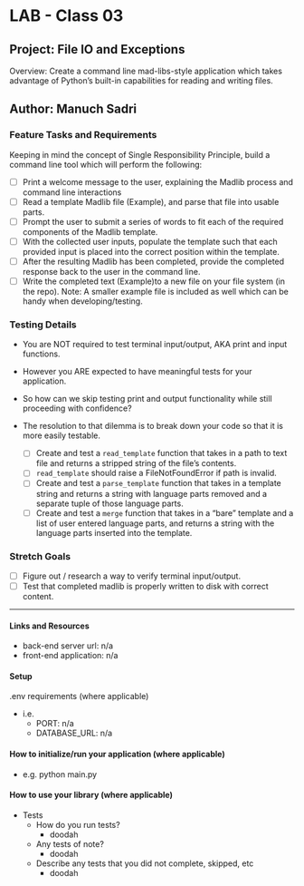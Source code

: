 # LAB - Class 03

## Project: File IO and Exceptions
Overview: Create a command line mad-libs-style application which takes advantage of Python’s built-in capabilities for reading and writing files.

## Author: Manuch Sadri

### Feature Tasks and Requirements

Keeping in mind the concept of Single Responsibility Principle, build a command line tool which will perform the following:
- [ ] Print a welcome message to the user, explaining the Madlib process and command line interactions
- [ ] Read a template Madlib file (Example), and parse that file into usable parts.
- [ ] Prompt the user to submit a series of words to fit each of the required components of the Madlib template.
- [ ] With the collected user inputs, populate the template such that each provided input is placed into the correct 
  position within the template.
- [ ] After the resulting Madlib has been completed, provide the completed response back to the user in the command 
  line.
- [ ] Write the completed text (Example)to a new file on your file system (in the repo).
Note: A smaller example file is included as well which can be handy when developing/testing.

### Testing Details

- You are NOT required to test terminal input/output, AKA print and input functions.
- However you ARE expected to have meaningful tests for your application.
- So how can we skip testing print and output functionality while still proceeding with confidence?
- The resolution to that dilemma is to break down your code so that it is more easily testable.

    - [ ] Create and test a `read_template` function that takes in a path to text file and returns a stripped string 
      of the file’s contents.
    - [ ] `read_template` should raise a FileNotFoundError if path is invalid.
    - [ ] Create and test a `parse_template` function that takes in a template string and returns a string with language parts removed and a separate tuple of those language parts.
    - [ ] Create and test a `merge` function that takes in a “bare” template and a list of user entered language parts, and returns a string with the language parts inserted into the template.

### Stretch Goals

- [ ] Figure out / research a way to verify terminal input/output.
- [ ] Test that completed madlib is properly written to disk with correct content.

---

#### Links and Resources
- back-end server url: n/a
- front-end application: n/a

#### Setup
.env requirements (where applicable)
- i.e.
  - PORT: n/a
  - DATABASE_URL: n/a

#### How to initialize/run your application (where applicable)

- e.g. python main.py

#### How to use your library (where applicable)

- Tests
    - How do you run tests?
      - doodah
    - Any tests of note?
      - doodah
    - Describe any tests that you did not complete, skipped, etc
      - doodah